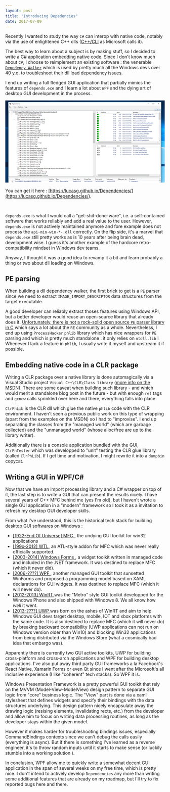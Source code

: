 ```yaml
---
layout: post
title: "Introducing Depedencies"
date: 2017-07-09
---
```


Recently I wanted to study the way `C#` can interop with native code, notably via the use of enlightened C++ dlls ([C++/CLI](https://blogs.msdn.microsoft.com/texblog/2007/04/05/linking-native-c-into-c-applications/) as Microsoft calls it).

The best way to learn about a subject is by making stuff, so I decided to write a C# application embedding native code. Since I don't know much about `C#`, I choose to reimplement an existing software : the venerable [`Depedency Walker`](http://www.dependencywalker.com/) which is used by pretty much all the Windows devs over 40 y.o. to troubleshoot their dll load dependency issues.

I end up writing a full fledged GUI application that partially mimics the features of `depends.exe` and I learn a lot about `WPF` and the dying art of desktop GUI development in the process.

![dependencies-banner-tablet-unblurred](/assets/dependencies-banner-tablet-unblurred.png)

You can get it here : [https://lucasg.github.io/Dependencies/](https://lucasg.github.io/Dependencies/).

<!--more-->

<br>


`depends.exe` is what I would call a "get-shit-done-ware", i.e. a self-contained software that works reliably and add a real value to the user. However, `depends.exe` is not actively maintained anymore and fore example does not process the `api-min-win-*-.dll` correctly. On the flip side, it's a marvel that `depends.exe` still pretty works as is 10 years after being brain dead, development wise. I guess it's another example of the hardcore retro-compatibility mindset in Windows dev teams.

Anyway, I thought it was a good idea to revamp it a bit and learn probably a thing or two about dll loading on Windows.

## PE parsing

When building a dll dependency walker, the first brick to get is a `PE` parser since we need to extract `IMAGE_IMPORT_DESCRIPTOR` data structures from the target executable. 

A good developer can reliably extract thoses features using Windows API, but a better developer would reuse an open-source library that already does it. [Unfortunately, there is not a rock-solid open source `PE` parser library in C](https://lucasg.github.io/2017/04/28/the-sad-state-of-pe-parsing) which says a lot about the `RE` community as a whole. Nevertheless, I end up using `ProcessHacker` `phlib` library which has nice wrappers for `PE` parsing and which is pretty much standalone : it only relies on `ntdll.lib` ! Whenever I lack a feature in `phlib`, I usually write it myself and upstream it if possible.


## Embedding native code in a CLR package

Writing a CLR package over a native library is done automagically via a Visual Studio project `Visual C++\CLR\Class library` ([more info on the MSDN](https://msdn.microsoft.com/en-us/library/z6ad605x.aspx)). There are some caveat when building such library - and which would merit a standalone blog post in the future - but with enough `ref` tags and `gcnew` calls sprinkled over here and there, everything falls into place.

`ClrPhLib` is the CLR dll which glue the native `phlib` code with the CLR environment. I haven't seen a previous public work on this type of wrapping (apart from the examples on the MSDN) so I had to "improvise". I end up separating the classes from the "managed world" (which are garbage collected) and the "unmanaged world" (whose alloc/free are up to the library writer).

Additionally there is a console application bundled with the GUI, `ClrPhTester` which was developped to "unit" testing the CLR glue library (called `ClrPhLib`). If I get time and motivation, I might rewrite it into a `dumpbin` copycat.

## Writing a GUI in WPF/C\#

Now that we have an import processing library and a C# wrapper on top of it, the last step is to write a GUI that can present the results nicely. I have several years of C++ MFC behind me (yes I'm old), but I haven't wrote a single GUI application in a "modern" framework so I took it as a invitation to refresh my desktop GUI developer skills.

From what I've understood, this is the historical tech stack for building desktop GUI softwares on Windows :

* [[1922-End Of Universe] MFC ](https://en.wikipedia.org/wiki/Microsoft_Foundation_Class_Library), the undying GUI toolkit for win32 applications
* [[199x-2012] WTL](https://en.wikipedia.org/wiki/Windows_Template_Library), an ATL-style addon for MFC which was never really officially supported.
* [[2003-2014] Windows Forms ](https://en.wikipedia.org/wiki/Windows_Forms), a widget toolkit written in managed code and included in the .NET framework. It was destined to replace MFC (which it never did).
* [[2006-????] WPF ](https://en.wikipedia.org/wiki/Windows_Presentation_Foundation), another managed GUI toolkit that sunsetted WinForms and proposed a programming model based on XAML declarations for GUI widgets. It was destined to replace MFC (which it will never do).
* [[2012-2013] WinRT ](https://fr.wikipedia.org/wiki/Windows_Runtime) was the "Metro" style GUI toolkit developped for the Windows Phone and also shipped with Windows 8. We all know how *well* it went.
* [[2013-????] UWP ](https://en.wikipedia.org/wiki/Universal_Windows_Platform) was born on the ashes of WinRT and aim to help Windows GUI devs target desktop, mobile, IOT and xbox platforms with the same code. It is also destined to replace MFC (which it will never do) by breaking backward compatibility (UWP applications can not run on Windows version older than Win10) and blocking Win32 applications from being distributed via the Windows Store (what a cosmically bad idea that embargo was).

Apparently there is currently two GUI active toolkits, UWP for building cross-platform and cross-arch applications and WPF for building desktop applications. I've also put away third party GUI frameworks a la Facebook's React Native, Xamarin Forms or even Qt since I went after the Microsoft's all inclusive experience (I like "coherent" tech stacks). So WPF it is.



Windows Presentation Framework is a pretty powerful GUI toolkit that rely on the MVVM (Model-View-ModelView) design pattern to separate GUI logic from "core" business logic. The "View" part is done via a xaml stylesheet that defines widgets and specify their bindings with the data structures underlying. This design pattern nicely encapsulate away the drawing logic (resising elements, invalidating rects, etc.) from the developer and allow him to focus on writing data processing routines, as long as the developer stays within the given model.

However it makes harder for troubleshooting bindings issues, especially CommandBindings contexts since we can't debug the calls easily (everything is async). But if there is something I've learned as a reverse engineer, it's to throw random inputs until it starts to make sense (or luckily stumble into a working solution ).

In conclusion, WPF allow me to quickly write a somewhat decent GUI application in the span of several weeks on my free time, which is pretty nice. I don't intend to actively develop `Dependencies` any more than writing some additional features that are already on my roadmap, but I'll try to fix reported bugs here and there.
